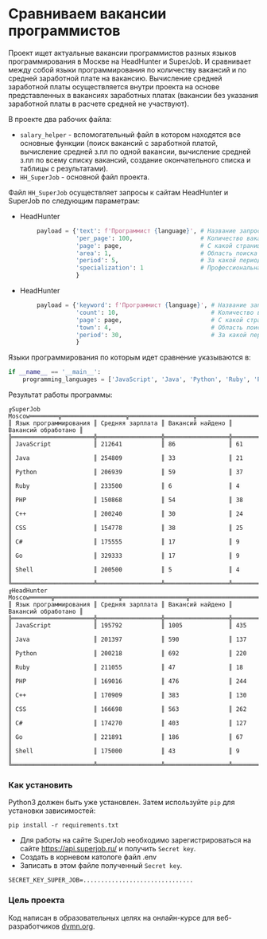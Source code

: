 # Сравниваем вакансии программистов

Проект ищет актуальные вакансии программистов разных языков программирования в Москве на HeadHunter и SuperJob. И сравнивает между собой языки программирования по количеству вакансий и по средней заработной плате на вакансию. Вычисление средней заработной платы осуществляется внутри проекта на основе представленных в вакансиях заработных платах (вакансии без указания заработной платы в расчете средней не участвуют).

В проекте два рабочих файла:
- `salary_helper` - вспомогательный файл в котором находятся все основные функции (поиск вакансий с заработной платой, вычисление средней з.пл по одной вакансии, вычисление средней з.пл по всему списку вакансий, создание окончательного списка и таблицы с результатами).
- `HH_SuperJob` - основной файл проекта. 

Файл `HH_SuperJob` осуществляет запросы к сайтам HeadHunter и SuperJob по следующим параметрам:
- HeadHunter
```py
        payload = {'text': f'Программист {language}', # Название запроса по которому осуществляется поиск {language} - сюда будет автоматически подставлятся язык программирования
                   'per_page': 100,                   # Количество вакансий на одной страницы (рабочий параметр)
                   'page': page,                      # С какой страницы начать обработку (рабочий параметр)
                   'area': 1,                         # Область поиска вакансий (1 - это Москва)
                   'period': 5,                       # За какой период смотреть вакансии (за 5 дней)
                   'specialization': 1                # Профессиональная область (1 - ИТ)
                   }
```

- HeadHunter
```py
        payload = {'keyword': f'Программист {language}', # Название запроса по которому осуществляется поиск {language} - сюда будет автоматически подставлятся язык программирования
                   'count': 10,                          # Количество вакансий на одной страницы (рабочий параметр)
                   'page': page,                         # С какой страницы начать обработку (рабочий параметр)
                   'town': 4,                            # Область поиска вакансий (4 - это Москва)
                   'period': 30,                         # За какой период смотреть вакансии (за 5 дней)
                   }
```

Языки программирования по которым идет сравнение указываются в:
```py
if __name__ == '__main__':
    programming_languages = ['JavaScript', 'Java', 'Python', 'Ruby', 'PHP', 'C++', 'CSS', 'C#', 'Go', 'Shell']
```
Результат работы программы:
```
╔SuperJob Moscow════════╦══════════════════╦══════════════════╦═════════════════════╗
║ Язык программирования ║ Средняя зарплата ║ Вакансий найдено ║ Вакансий обработано ║
╠═══════════════════════╬══════════════════╬══════════════════╬═════════════════════╣
║ JavaScript            ║ 212641           ║ 86               ║ 61                  ║
║ Java                  ║ 254809           ║ 33               ║ 21                  ║
║ Python                ║ 206939           ║ 59               ║ 37                  ║
║ Ruby                  ║ 233500           ║ 6                ║ 4                   ║
║ PHP                   ║ 150868           ║ 54               ║ 38                  ║
║ C++                   ║ 200240           ║ 30               ║ 24                  ║
║ CSS                   ║ 154778           ║ 38               ║ 25                  ║
║ C#                    ║ 175555           ║ 17               ║ 9                   ║
║ Go                    ║ 329333           ║ 17               ║ 9                   ║
║ Shell                 ║ 200500           ║ 5                ║ 4                   ║
╚═══════════════════════╩══════════════════╩══════════════════╩═════════════════════╝
╔HeadHunter Moscow══════╦══════════════════╦══════════════════╦═════════════════════╗
║ Язык программирования ║ Средняя зарплата ║ Вакансий найдено ║ Вакансий обработано ║
╠═══════════════════════╬══════════════════╬══════════════════╬═════════════════════╣
║ JavaScript            ║ 195792           ║ 1005             ║ 435                 ║
║ Java                  ║ 201397           ║ 590              ║ 137                 ║
║ Python                ║ 200218           ║ 692              ║ 220                 ║
║ Ruby                  ║ 211055           ║ 47               ║ 18                  ║
║ PHP                   ║ 169016           ║ 476              ║ 244                 ║
║ C++                   ║ 170909           ║ 383              ║ 130                 ║
║ CSS                   ║ 166698           ║ 563              ║ 262                 ║
║ C#                    ║ 174270           ║ 403              ║ 127                 ║
║ Go                    ║ 221891           ║ 186              ║ 67                  ║
║ Shell                 ║ 175000           ║ 43               ║ 9                   ║
╚═══════════════════════╩══════════════════╩══════════════════╩═════════════════════╝
```

### Как установить

Python3 должен быть уже установлен. 
Затем используйте `pip` для установки зависимостей:
```
pip install -r requirements.txt
```
- Для работы на сайте SuperJob необходимо зарегистрироваться на сайте https://api.superjob.ru/ и получить `Secret key`.
- Создать в корневом катологе файл .env
- Записать в этом файле полученный `Secret key`.

``` 
SECRET_KEY_SUPER_JOB=...............................
```

### Цель проекта

Код написан в образовательных целях на онлайн-курсе для веб-разработчиков [dvmn.org](https://dvmn.org/).
